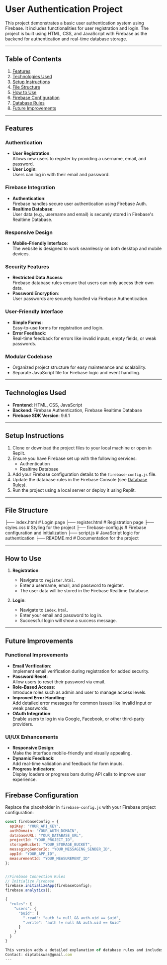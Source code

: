 # User Authentication Project

This project demonstrates a basic user authentication system using Firebase. It includes functionalities for user registration and login. The project is built using HTML, CSS, and JavaScript with Firebase as the backend for authentication and real-time database storage.

---

## Table of Contents
1. [Features](#features)
2. [Technologies Used](#technologies-used)
3. [Setup Instructions](#setup-instructions)
4. [File Structure](#file-structure)
5. [How to Use](#how-to-use)
6. [Firebase Configuration](#firebase-configuration)
7. [Database Rules](#database-rules)
8. [Future Improvements](#future-improvements)

---

## Features

### **Authentication**
- **User Registration**:  
  Allows new users to register by providing a username, email, and password.  
- **User Login**:  
  Users can log in with their email and password.  

### **Firebase Integration**
- **Authentication**:  
  Firebase handles secure user authentication using Firebase Auth.  
- **Realtime Database**:  
  User data (e.g., username and email) is securely stored in Firebase's Realtime Database.  

### **Responsive Design**
- **Mobile-Friendly Interface**:  
  The website is designed to work seamlessly on both desktop and mobile devices.  

### **Security Features**
- **Restricted Data Access**:  
  Firebase database rules ensure that users can only access their own data.  
- **Password Encryption**:  
  User passwords are securely handled via Firebase Authentication.  

### **User-Friendly Interface**
- **Simple Forms**:  
  Easy-to-use forms for registration and login.  
- **Error Feedback**:  
  Real-time feedback for errors like invalid inputs, empty fields, or weak passwords.  

### **Modular Codebase**
- Organized project structure for easy maintenance and scalability.  
- Separate JavaScript file for Firebase logic and event handling. 

---

## Technologies Used
- **Frontend**: HTML, CSS, JavaScript
- **Backend**: Firebase Authentication, Firebase Realtime Database
- **Firebase SDK Version**: 9.6.1

---

## Setup Instructions
1. Clone or download the project files to your local machine or open in Replit.
2. Ensure you have Firebase set up with the following services:
   - Authentication
   - Realtime Database
3. Add your Firebase configuration details to the `firebase-config.js` file.
4. Update the database rules in the Firebase Console (see [Database Rules](#database-rules)).
5. Run the project using a local server or deploy it using Replit.

---

## File Structure
├── index.html            # Login page
├── register.html         # Registration page
├── styles.css            # Styling for the project
├── firebase-config.js    # Firebase configuration and initialization
├── script.js             # JavaScript logic for authentication
├── README.md             # Documentation for the project

---

## How to Use
1. **Registration**:
   - Navigate to `register.html`.
   - Enter a username, email, and password to register.
   - The user data will be stored in the Firebase Realtime Database.

2. **Login**:
   - Navigate to `index.html`.
   - Enter your email and password to log in.
   - Successful login will show a success message.

---

## Future Improvements 
### Functional Improvements  
- **Email Verification**:  
  Implement email verification during registration for added security.  
- **Password Reset**:  
  Allow users to reset their password via email.  
- **Role-Based Access**:  
  Introduce roles such as admin and user to manage access levels.  
- **Improved Error Handling**:  
  Add detailed error messages for common issues like invalid input or weak passwords.  
- **OAuth Integration**:  
  Enable users to log in via Google, Facebook, or other third-party providers.  

### UI/UX Enhancements  
- **Responsive Design**:  
  Make the interface mobile-friendly and visually appealing.  
- **Dynamic Feedback**:  
  Add real-time validation and feedback for form inputs.  
- **Progress Indicators**:  
  Display loaders or progress bars during API calls to improve user experience.  


## Firebase Configuration
Replace the placeholder in `firebase-config.js` with your Firebase project configuration:

```javascript
const firebaseConfig = {
  apiKey: "YOUR_API_KEY",
  authDomain: "YOUR_AUTH_DOMAIN",
  databaseURL: "YOUR_DATABASE_URL",
  projectId: "YOUR_PROJECT_ID",
  storageBucket: "YOUR_STORAGE_BUCKET",
  messagingSenderId: "YOUR_MESSAGING_SENDER_ID",
  appId: "YOUR_APP_ID",
  measurementId: "YOUR_MEASUREMENT_ID"
};


//Firebase Connection Rules 
// Initialize Firebase
firebase.initializeApp(firebaseConfig);
firebase.analytics();

{
  "rules": {
    "users": {
      "$uid": {
        ".read": "auth != null && auth.uid == $uid",
        ".write": "auth != null && auth.uid == $uid"
      }
    }
  }
}

This version adds a detailed explanation of database rules and includes actionable items for future improvements. Let me know if there’s anything else to modify!
Contact: diptabiswas@gmail.com
---

